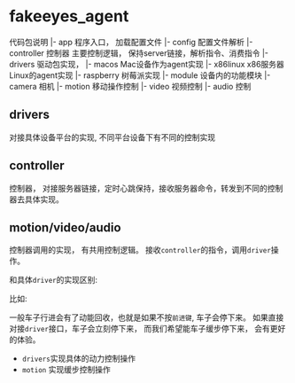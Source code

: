 # fakeeyes_agent

代码包说明
|- app 程序入口， 加载配置文件
|- config 配置文件解析
|- controller 控制器 主要控制逻辑， 保持server链接，解析指令、消费指令
|- drivers 驱动包实现， 
    |- macos Mac设备作为agent实现
    |- x86linux x86服务器Linux的agent实现
    |- raspberry 树莓派实现
|- module 设备内的功能模块
    |- camera 相机
    |- motion 移动操作控制
    |- video 视频控制
    |- audio 控制

## drivers
对接具体设备平台的实现, 不同平台设备下有不同的控制实现

## controller 
控制器， 对接服务器链接，定时心跳保持，接收服务器命令，转发到不同的控制器去具体实现。

## motion/video/audio
控制器调用的实现， 有共用控制逻辑。 接收`controller`的指令，调用`driver`操作。 

和具体`driver`的实现区别: 

比如:

一般车子行进会有了动能回收，也就是如果不按`前进键`, 车子会停下来。 如果直接对接`driver`接口，车子会立刻停下来， 而我们希望能车子缓步停下来， 会有更好的体验。
* `drivers`实现具体的动力控制操作
* `motion` 实现缓步控制操作

